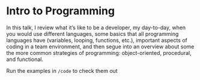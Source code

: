 # Intro to Programming

In this talk, I review what it’s like to be a developer, my day-to-day, when you
would use different languages, some basics that all programming languages have
(variables, looping, functions, etc.), important aspects of coding in a team
environment, and then segue into an overview about some the more common
strategies of programming: object-oriented, procedural, and functional.

Run the examples in `/code` to check them out
